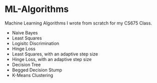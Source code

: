 # ML-Algorithms
Machine Learning Algorithms I wrote from scratch for my CS675 Class.
* Naive Bayes
* Least Squares
* Logisitc Discrimination
* Hinge Loss
* Least Squares, with an adaptive step size
* Hinge Loss, with an adaptive step size
* Decision Tree
* Begged Decision Stump
* K-Means Clustering
